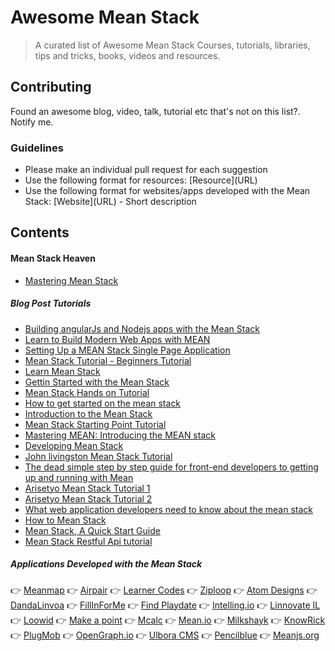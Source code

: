 # Awesome Mean Stack

> A curated list of Awesome Mean Stack Courses, tutorials, libraries, tips and tricks, books, videos and resources.

## Contributing

Found an awesome blog, video, talk, tutorial etc that's not on this list?. Notify me.

### Guidelines

* Please make an individual pull request for each suggestion
* Use the following format for resources: \[Resource\]\(URL\)
* Use the following format for websites/apps developed with the Mean Stack: \[Website\]\(URL\) - Short description

## Contents

#### Mean Stack Heaven
* [Mastering Mean Stack](https://masteringmean.com/)

##### Blog Post Tutorials
* [Building angularJs and Nodejs apps with the Mean Stack](https://www.codeschool.com/pluralsight-courses/building-angularjs-and-node-js-apps-with-the-mean-stack/)
* [Learn to Build Modern Web Apps with MEAN](https://thinkster.io/mean-stack-tutorial/)
* [Setting Up a MEAN Stack Single Page Application](https://scotch.io/tutorials/setting-up-a-mean-stack-single-page-application)
* [Mean Stack Tutorial - Beginners Tutorial](http://www.bradoncode.com/tutorials/learn-mean-stack-tutorial/)
* [Learn Mean Stack](http://adrianmejia.com/blog/categories/mean-stack/)
* [Gettin Started with the Mean Stack](http://www.bossable.com/303/install-mean-stack/)
* [Mean Stack Hands on Tutorial](http://thejackalofjavascript.com/mean-stack-hands-on-tutorial/)
* [How to get started on the mean stack](https://hackhands.com/how-to-get-started-on-the-mean-stack/)
* [Introduction to the Mean Stack](http://code.tutsplus.com/tutorials/introduction-to-the-mean-stack--cms-19918)
* [Mean Stack Starting Point Tutorial](http://www.codetutorial.io/mean-stack-starting-point-tutorial/)
* [Mastering MEAN: Introducing the MEAN stack](http://www.ibm.com/developerworks/library/wa-mean1/index.html)
* [Developing Mean Stack](http://www.lynda.com/Express.js-tutorials/Developing-MEAN-Stack-MongoDB/191940-2.html)
* [John livingston Mean Stack Tutorial](http://johnlivingston.io/blog/mean-stack-1)
* [The dead simple step by step guide for front-end developers to getting up and running with Mean](http://cwbuecheler.com/web/tutorials/2013/node-express-mongo/)
* [Arisetyo Mean Stack Tutorial 1](http://blog.arisetyo.com/mean-stack-tutorial-part-1/)
* [Arisetyo Mean Stack Tutorial 2](http://blog.arisetyo.com/?p=370)
* [What web application developers need to know about the mean stack](http://www.teamstudio.com/blog/what-web-application-developers-need-to-know-about-the-mean-stack)
* [How to Mean Stack](https://www.jeremymorgan.com/tutorials/angularjs/how-to-mean-stack/)
* [Mean Stack, A Quick Start Guide](http://modernweb.com/2014/04/21/mean-stack-a-quick-start-guide/)
* [Mean Stack Restful Api tutorial](http://michaelcheng.io/2015/04/01/mean-stack-restful-api-tutorial-using-node-js-express-angularjs-and-mongodb-to-build-a-contact-list-app/)

##### Applications Developed with the Mean Stack
:point_right: [Meanmap](http://meanmap.com)
:point_right: [Airpair](https://www.airpair.com/)
:point_right: [Learner Codes](http://learner.codes)
:point_right: [Ziploop](https://www.ziploop.com/)
:point_right: [Atom Designs](http://www.atomdesigns.co.uk)
:point_right: [DandaLinvoa](http://www.dandalinvoa.com)
:point_right: [FillInForMe](http://www.fillinfor.me)
:point_right: [Find Playdate](http://find-playdate.com/)
:point_right: [Intelling.io](http://intelling.io)
:point_right: [Linnovate IL](http://linnovate.co.il)
:point_right: [Loowid](https://www.loowid.com)
:point_right: [Make a point](http://makeapoint.org)
:point_right: [Mcalc](http://mcalc.net)
:point_right: [Mean.io](http://mean.io)
:point_right: [Milkshayk](http://milkshayk.com)
:point_right: [KnowRick](https://knowrick.com/)
:point_right: [PlugMob](https://plugmob.com/)
:point_right: [OpenGraph.io](http://opengraph.io/)
:point_right: [Ulbora CMS](http://www.ulboracms.org)
:point_right: [Pencilblue](http://pencilblue.org/)
:point_right: [Meanjs.org](http://meanjs.org/)

